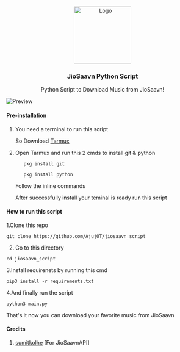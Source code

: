 <br />
<p align="center">
  <a href="https://github.com/AjujOT/jiosaavn_script">
    <img src="https://github.com/AjujOT/jiosaavn_script/blob/main/logo/JIoSavan%20logo.png" alt="Logo" width="150" height="150">
  </a>

  <h3 align="center">JioSaavn Python Script</h3>

  <p align="center">
    Python Script to Download Music from JioSaavn!
    <br />

![Preview](https://user-images.githubusercontent.com/48028932/119275420-98084e80-bc32-11eb-8e5a-59516c35d93c.PNG)

#### Pre-installation
  
1. You need a terminal to run this script
  
     So Download [Tarmux](https://play.google.com/store/apps/details?id=com.termux)
  
  
2. Open Tarmux and run this 2 cmds to install git & python
  
     ```
        pkg install git
     ```
  
     ```
        pkg install python
     ```
  
   Follow the inline commands 
  
   After successfully install your teminal is ready run this script
  
#### How to run this script
  
1.Clone this repo
  ```
  git clone https://github.com/AjujOT/jiosaavn_script
  ```

 2. Go to this directory
  ```
  cd jiosaavn_script
  ```
3.Install requirenets by running this cmd
  ```
  pip3 install -r requirements.txt
  ```
4.And finally run the script
  ```
  python3 main.py
  ```
  That's it now you can download your favorite music from JioSaavn
  
#### Credits
1. [sumitkolhe](https://github.com/sumitkolhe) [For JioSaavnAPI]

